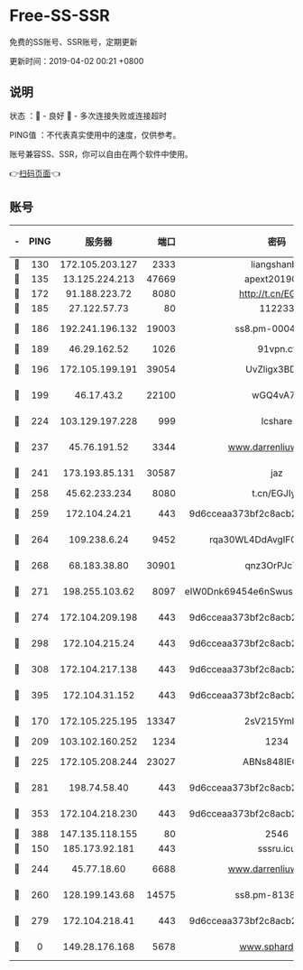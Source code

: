# Free-SS-SSR

免费的SS账号、SSR账号，定期更新

更新时间：2019-04-02 00:21 +0800

## 说明

状态     ：🙂 - 良好 🙁 - 多次连接失败或连接超时

PING值   ：不代表真实使用中的速度，仅供参考。

账号兼容SS、SSR，你可以自由在两个软件中使用。

👉[扫码页面](https://liesauer.github.io/Free-SS-SSR/)👈

## 账号

|-|PING|服务器|端口|密码|加密方式|区域|
|:----:|:----:|:-----:|-----:|:----:|:----:|:----:|
|🙂|130|172.105.203.127|2333|liangshanbo|chacha20|JP|
|🙂|135|13.125.224.213|47669|apext2019001|chacha20|KR|
|🙂|172|91.188.223.72|8080|http://t.cn/EGJIyrl|rc4-md5|RU|
|🙂|185|27.122.57.73|80|112233|chacha20|CN|
|🙂|186|192.241.196.132|19003|ss8.pm-00046267|aes-256-cfb|US|
|🙂|189|46.29.162.52|1026|91vpn.cf|rc4-md5|RU|
|🙂|196|172.105.199.191|39054|UvZligx3BDaG|aes-256-cfb|JP|
|🙂|199|46.17.43.2|22100|wGQ4vA7D|aes-256-gcm|RU|
|🙂|224|103.129.197.228|999|lcshare|aes-256-cfb|CN|
|🙂|237|45.76.191.52|3344|www.darrenliuwei.com|aes-256-cfb|AU|
|🙂|241|173.193.85.131|30587|jaz|aes-256-cfb|US|
|🙂|258|45.62.233.234|8080|t.cn/EGJIyrl|rc4-md5|CA|
|🙂|259|172.104.24.21|443|9d6cceaa373bf2c8acb22e60b6a58be6|aes-256-cfb|US|
|🙂|264|109.238.6.24|9452|rqa30WL4DdAvgIFG6Fs3znzTa|aes-256-cfb|FR|
|🙂|268|68.183.38.80|30901|qnz3OrPJc7Tk|aes-256-cfb|GB|
|🙂|271|198.255.103.62|8097|eIW0Dnk69454e6nSwuspv9DmS201tQ0D|aes-256-cfb|US|
|🙂|274|172.104.209.198|443|9d6cceaa373bf2c8acb22e60b6a58be6|aes-256-cfb|US|
|🙂|298|172.104.215.24|443|9d6cceaa373bf2c8acb22e60b6a58be6|aes-256-cfb|US|
|🙂|308|172.104.217.138|443|9d6cceaa373bf2c8acb22e60b6a58be6|aes-256-cfb|US|
|🙂|395|172.104.31.152|443|9d6cceaa373bf2c8acb22e60b6a58be6|aes-256-cfb|US|
|🙂|170|172.105.225.195|13347|2sV215YmlGvf|aes-256-cfb|JP|
|🙂|209|103.102.160.252|1234|1234|rc4-md5|JP|
|🙂|225|172.105.208.244|23027|ABNs848IEOQh|aes-256-cfb|JP|
|🙂|281|198.74.58.40|443|9d6cceaa373bf2c8acb22e60b6a58be6|aes-256-cfb|US|
|🙂|353|172.104.218.230|443|9d6cceaa373bf2c8acb22e60b6a58be6|aes-256-cfb|US|
|🙂|388|147.135.118.155|80|2546|chacha20|US|
|🙁|150|185.173.92.181|443|sssru.icu|rc4-md5|RU|
|🙁|244|45.77.18.60|6688|www.darrenliuwei.com|aes-256-cfb|JP|
|🙁|260|128.199.143.68|14575|ss8.pm-81386371|aes-256-cfb|SG|
|🙁|279|172.104.218.41|443|9d6cceaa373bf2c8acb22e60b6a58be6|aes-256-cfb|US|
|🙁|0|149.28.176.168|5678|www.sphard.com|aes-256-cfb|SG|
